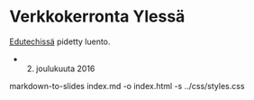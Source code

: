 # Verkkokerronta Ylessä

[Edutechissä](http://www.tut.fi/fi/yrityksille/osaamisen-kehittaminen/taydennyskoulutus/index.htm) pidetty luento.

* 2. joulukuuta 2016

markdown-to-slides index.md -o index.html -s ../css/styles.css
